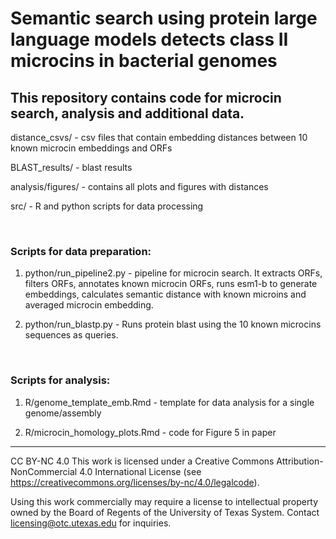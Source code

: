 # Semantic search using protein large language models detects class II microcins in bacterial genomes
## This repository contains code for microcin search, analysis and additional data.

distance_csvs/ - csv files that contain embedding distances between 10 known microcin embeddings and ORFs

BLAST_results/ - blast results

analysis/figures/ - contains all plots and figures with distances

src/ - R and python scripts for data processing

<br />

### Scripts for data preparation:

1) python/run_pipeline2.py - pipeline for microcin search. It extracts ORFs, filters ORFs, annotates known microcin ORFs, runs esm1-b to generate embeddings, calculates semantic distance with known microins and averaged microcin embedding. 

2) python/run_blastp.py - Runs protein blast using the 10 known microcins sequences as queries.

<br />

### Scripts for analysis:

1) R/genome_template_emb.Rmd - template for data analysis for a single genome/assembly

2) R/microcin_homology_plots.Rmd - code for Figure 5 in paper


---

CC BY-NC 4.0 This work is licensed under a Creative Commons Attribution-NonCommercial 4.0 International License (see https://creativecommons.org/licenses/by-nc/4.0/legalcode).

Using this work commercially may require a license to intellectual property owned by the Board of Regents of the University of Texas System. Contact licensing@otc.utexas.edu for inquiries.
